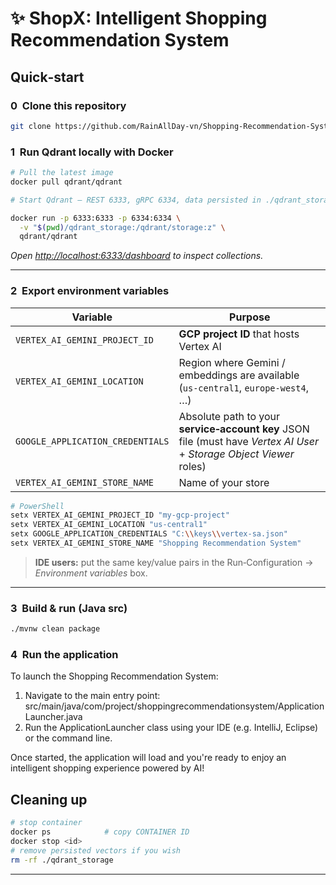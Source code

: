 # ✨ ShopX: Intelligent Shopping Recommendation System


## Quick‑start
### 0  Clone this repository
```bash
git clone https://github.com/RainAllDay-vn/Shopping-Recommendation-System.git
```

### 1  Run Qdrant locally with Docker
```bash
# Pull the latest image
docker pull qdrant/qdrant

# Start Qdrant – REST 6333, gRPC 6334, data persisted in ./qdrant_storage

docker run -p 6333:6333 -p 6334:6334 \
  -v "$(pwd)/qdrant_storage:/qdrant/storage:z" \
  qdrant/qdrant
```
*Open <http://localhost:6333/dashboard> to inspect collections.*

---

### 2  Export environment variables
| Variable                        | Purpose |
|---------------------------------|---------|
| `VERTEX_AI_GEMINI_PROJECT_ID`   | **GCP project ID** that hosts Vertex AI |
| `VERTEX_AI_GEMINI_LOCATION`     | Region where Gemini / embeddings are available (`us‑central1`, `europe‑west4`, …) |
| `GOOGLE_APPLICATION_CREDENTIALS` | Absolute path to your **service‑account key** JSON file (must have *Vertex AI User* + *Storage Object Viewer* roles) |
| `VERTEX_AI_GEMINI_STORE_NAME`    | Name of your store |

```bash
# PowerShell
setx VERTEX_AI_GEMINI_PROJECT_ID "my‑gcp‑project"
setx VERTEX_AI_GEMINI_LOCATION "us‑central1"
setx GOOGLE_APPLICATION_CREDENTIALS "C:\\keys\\vertex‑sa.json"
setx VERTEX_AI_GEMINI_STORE_NAME "Shopping Recommendation System"
```
> **IDE users:** put the same key/value pairs in the Run‑Configuration → *Environment variables* box.

---

### 3  Build & run (Java src)
```bash
./mvnw clean package
```

### 4  Run the application
To launch the Shopping Recommendation System:

1. Navigate to the main entry point:
   src/main/java/com/project/shoppingrecommendationsystem/ApplicationLauncher.java
2. Run the ApplicationLauncher class using your IDE (e.g. IntelliJ, Eclipse) or the command line.

Once started, the application will load and you're ready to enjoy an intelligent shopping experience powered by AI!
## Cleaning up
```bash
# stop container
docker ps            # copy CONTAINER ID
docker stop <id>
# remove persisted vectors if you wish
rm -rf ./qdrant_storage
```

---

